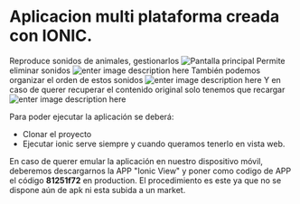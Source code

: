 # Aplicacion multi plataforma creada con IONIC.

Reproduce sonidos de animales, gestionarlos 
![Pantalla principal](https://i.imgur.com/BxweIxc.png)
Permite eliminar sonidos
![enter image description here](https://i.imgur.com/f0nDLGB.png)
También podemos organizar el orden de estos sonidos 
![enter image description here](https://i.imgur.com/lPhaK6v.png)
Y en caso de querer recuperar el contenido original solo tenemos que recargar 
![enter image description here](https://i.imgur.com/Yw5CNXb.png)

Para poder ejecutar la aplicación se deberá:

 - Clonar el proyecto
 - Ejecutar ionic serve siempre y cuando queramos tenerlo en vista web.
 
En caso de querer emular la aplicación en nuestro dispositivo móvil, deberemos descargarnos la APP "Ionic View" y poner como codigo de APP el código **81251f72** en production. 
El procedimiento es este ya que no se dispone aún de apk ni esta subida a un market.


